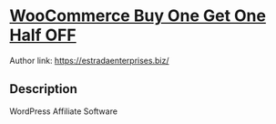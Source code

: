 # [WooCommerce Buy One Get One Half OFF](https://github.com/Gigfiliate/woo-buy-one-get-one-half-off/)

Author link: https://estradaenterprises.biz/

## Description

WordPress Affiliate Software